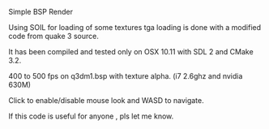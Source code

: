 Simple BSP Render


Using SOIL for loading of some textures tga loading is done with a modified code from quake 3 source.

It has been compiled and tested only on OSX 10.11 with SDL 2 and CMake 3.2.

400 to 500 fps on q3dm1.bsp with texture alpha. (i7 2.6ghz and nvidia 630M)

Click to enable/disable mouse look and WASD to navigate.

If this code is useful for anyone , pls let me know.